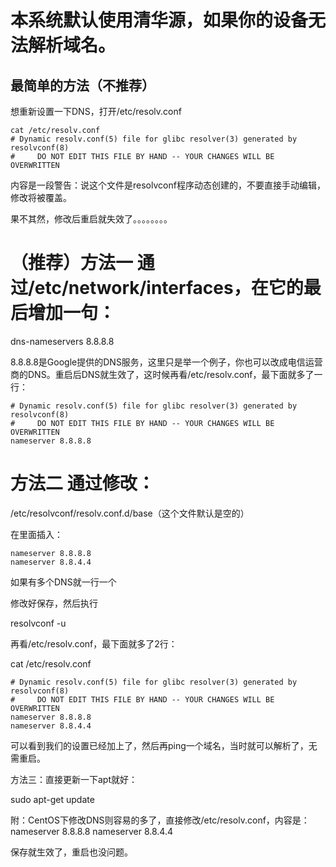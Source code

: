 # 本系统默认使用清华源，如果你的设备无法解析域名。

## 最简单的方法（不推荐）

想重新设置一下DNS，打开/etc/resolv.conf

```
cat /etc/resolv.conf
# Dynamic resolv.conf(5) file for glibc resolver(3) generated by resolvconf(8)
#     DO NOT EDIT THIS FILE BY HAND -- YOUR CHANGES WILL BE OVERWRITTEN
```

内容是一段警告：说这个文件是resolvconf程序动态创建的，不要直接手动编辑，修改将被覆盖。

果不其然，修改后重启就失效了。。。。。。。。

# （推荐）方法一 通过/etc/network/interfaces，在它的最后增加一句：

dns-nameservers 8.8.8.8

8.8.8.8是Google提供的DNS服务，这里只是举一个例子，你也可以改成电信运营商的DNS。重启后DNS就生效了，这时候再看/etc/resolv.conf，最下面就多了一行：

```
# Dynamic resolv.conf(5) file for glibc resolver(3) generated by resolvconf(8)
#     DO NOT EDIT THIS FILE BY HAND -- YOUR CHANGES WILL BE OVERWRITTEN
nameserver 8.8.8.8
```

# 方法二 通过修改：

/etc/resolvconf/resolv.conf.d/base（这个文件默认是空的）

在里面插入：

```
nameserver 8.8.8.8
nameserver 8.8.4.4
```

如果有多个DNS就一行一个

修改好保存，然后执行

resolvconf -u

再看/etc/resolv.conf，最下面就多了2行：

cat /etc/resolv.conf

```
# Dynamic resolv.conf(5) file for glibc resolver(3) generated by resolvconf(8)
#     DO NOT EDIT THIS FILE BY HAND -- YOUR CHANGES WILL BE OVERWRITTEN
nameserver 8.8.8.8
nameserver 8.8.4.4
```

可以看到我们的设置已经加上了，然后再ping一个域名，当时就可以解析了，无需重启。

方法三：直接更新一下apt就好：

sudo apt-get update


附：CentOS下修改DNS则容易的多了，直接修改/etc/resolv.conf，内容是：
nameserver 8.8.8.8
nameserver 8.8.4.4

保存就生效了，重启也没问题。
